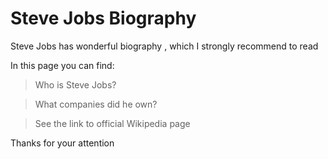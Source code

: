 # Steve Jobs Biography

Steve Jobs has wonderful biography , which I strongly recommend to read

In this page you can find:
> Who is Steve Jobs?<br>

> What companies did he own?<br>

> See the link to official Wikipedia page

Thanks for your attention
